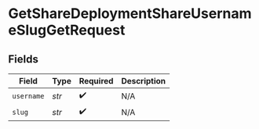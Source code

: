 # GetShareDeploymentShareUsernameSlugGetRequest


## Fields

| Field              | Type               | Required           | Description        |
| ------------------ | ------------------ | ------------------ | ------------------ |
| `username`         | *str*              | :heavy_check_mark: | N/A                |
| `slug`             | *str*              | :heavy_check_mark: | N/A                |